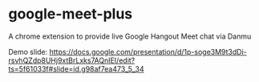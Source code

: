 # google-meet-plus
A chrome extension to provide live Google Hangout Meet chat via Danmu

Demo slide: https://docs.google.com/presentation/d/1p-soge3M9t3dDi-rsvhQZdp8UHj9xtBrLxks7AQnIEI/edit?ts=5f61033f#slide=id.g98af7ea473_5_34
